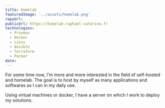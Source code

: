 ```yaml
---
title: Homelab
featuredImage: '../assets/homelab.png'
repoUrl:
publicUrl: https://homelab.raphael-catarino.fr
technologies:
  - Proxmox
  - Docker
  - Linux
  - Ansible
  - Terraform
  - Packer
date:
---
```


For some time now, I'm more and more interested in the field of self-hosted and homelab. The goal is to host by myself as many applications and softwares as I can in my daily use.

Using virtual machines or docker, I have a server on which I work to deploy my solutions.
